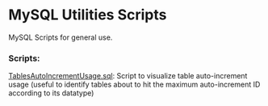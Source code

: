 # MySQL Utilities Scripts
MySQL Scripts for general use. 

### Scripts:

[TablesAutoIncrementUsage.sql](Scripts/TablesAutoIncrementUsage.sql): Script to visualize table auto-increment usage (useful to identify tables about to hit the maximum auto-increment ID according to its datatype)
 
